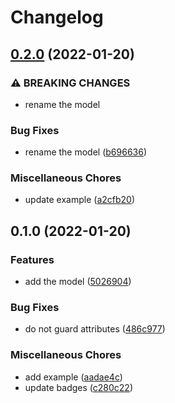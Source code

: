# Changelog

## [0.2.0](https://www.github.com/brokeyourbike/base-models-laravel/compare/v0.1.0...v0.2.0) (2022-01-20)


### ⚠ BREAKING CHANGES

* rename the model

### Bug Fixes

* rename the model ([b696636](https://www.github.com/brokeyourbike/base-models-laravel/commit/b696636b33bdbeb4bbfff7f94ddec2f9cc096965))


### Miscellaneous Chores

* update example ([a2cfb20](https://www.github.com/brokeyourbike/base-models-laravel/commit/a2cfb2044eb0e5e35fd78646871e8b03616f0e2c))

## 0.1.0 (2022-01-20)


### Features

* add the model ([5026904](https://www.github.com/brokeyourbike/base-models-laravel/commit/5026904b2d5806b180000ed4929f77b73a9cd5d3))


### Bug Fixes

* do not guard attributes ([486c977](https://www.github.com/brokeyourbike/base-models-laravel/commit/486c977dacd3a518cfc870fe81623da7cfdba0ce))


### Miscellaneous Chores

* add example ([aadae4c](https://www.github.com/brokeyourbike/base-models-laravel/commit/aadae4c96089d5b04e89537ddf2322da4934656e))
* update badges ([c280c22](https://www.github.com/brokeyourbike/base-models-laravel/commit/c280c227de7474434508f9d921794af2993d159b))
